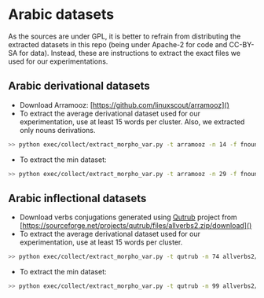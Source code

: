 # Arabic datasets

As the sources are under GPL, it is better to refrain from distributing the extracted datasets in this repo (being under Apache-2 for code and CC-BY-SA for data). 
Instead, these are instructions to extract the exact files we used for our experimentations.

## Arabic derivational datasets 

- Download Arramooz: [https://github.com/linuxscout/arramooz]()
- To extract the average derivational dataset used for our experimentation, use at least 15 words per cluster.
Also, we extracted only nouns derivations.
```sh
>> python exec/collect/extract_morpho_var.py -t arramooz -n 14 -f fnouns arramooz/data/arabicdictionary.sqlite ar_deriv_nr_avg15.csv
```
- To extract the min dataset:
```sh
>> python exec/collect/extract_morpho_var.py -t arramooz -n 29 -f fnouns arramooz/data/arabicdictionary.sqlite ar_deriv_nr_min30.csv
```

## Arabic inflectional datasets 
- Download verbs conjugations generated using [Qutrub](https://github.com/linuxscout/qutrub) project from [https://sourceforge.net/projects/qutrub/files/allverbs2.zip/download]()
- To extract the average derivational dataset used for our experimentation, use at least 15 words per cluster.
```sh
>> python exec/collect/extract_morpho_var.py -t qutrub -n 74 allverbs2/allverbs.txt ar_infl_wr_avg75.csv
```
- To extract the min dataset:
```sh
>> python exec/collect/extract_morpho_var.py -t qutrub -n 99 allverbs2/allverbs.txt ar_infl_wr_min100.csv
```
